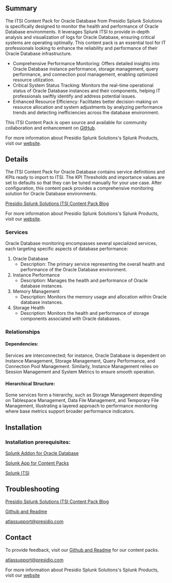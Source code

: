 ## Summary
The ITSI Content Pack for Oracle Database from Presidio Splunk Solutions is specifically designed to monitor the health and performance of Oracle Database environments. It leverages Splunk ITSI to provide in-depth analysis and visualization of logs for Oracle Database, ensuring critical systems are operating optimally. This content pack is an essential tool for IT professionals looking to enhance the reliability and performance of their Oracle Database infrastructure.

* Comprehensive Performance Monitoring: Offers detailed insights into Oracle Database instance performance, storage management, query performance, and connection pool management, enabling optimized resource utilization.
* Critical System Status Tracking: Monitors the real-time operational status of Oracle Database instances and their components, helping IT professionals swiftly identify and address potential issues.
* Enhanced Resource Efficiency: Facilitates better decision-making on resource allocation and system adjustments by analyzing performance trends and detecting inefficiencies across the database environment.

This ITSI Content Pack is open source and available for community collaboration and enhancement on [GitHub](https://www.github.com/kinneygroup).

For more information about Presidio Splunk Solutions's Splunk Products, visit our [website](https://atlas.presidio.com).

## Details
The ITSI Content Pack for Oracle Database contains service definitions and KPIs ready to import to ITSI. The KPI Thresholds and importance values are set to defaults so that they can be tuned manually for your use case. After configuration, this content pack provides a comprehensive monitoring solution for Oracle Database environments.

[Presidio Splunk Solutions ITSI Content Pack Blog](https://kinneygroup.com/blog/installing-itsi-content-packs/)

For more information about Presidio Splunk Solutions's Splunk Products, visit our [website](https://atlas.presidio.com).

### Services
Oracle Database monitoring encompasses several specialized services, each targeting specific aspects of database performance:

1. Oracle Database
    * Description: The primary service representing the overall health and performance of the Oracle Database environment.
2. Instance Performance
    * Description: Manages the health and performance of Oracle database instances.
3. Memory Management
    * Description: Monitors the memory usage and allocation within Oracle database instances.
4. Storage Health
    * Description: Monitors the health and performance of storage components associated with Oracle databases.

### Relationships
#### Dependencies:
Services are interconnected; for instance, Oracle Database is dependent on Instance Management, Storage Management, Query Performance, and Connection Pool Management. Similarly, Instance Management relies on Session Management and System Metrics to ensure smooth operation.

#### Hierarchical Structure:
Some services form a hierarchy, such as Storage Management depending on Tablespace Management, Data File Management, and Temporary File Management, illustrating a layered approach to performance monitoring where base metrics support broader performance indicators.

## Installation

### Installation prerequisites:

[Splunk Addon for Oracle Database](https://splunkbase.splunk.com)

[Splunk App for Content Packs](https://splunkbase.splunk.com/app/5391)

[Splunk ITSI](https://www.splunk.com/en_us/products/it-service-intelligence.html)

## Troubleshooting

[Presidio Splunk Solutions ITSI Content Pack Blog](https://kinneygroup.com/blog/installing-itsi-content-packs/)

[Github and Readme](https://www.github.com/kinneygroup)

atlassupport@presidio.com

## Contact

To provide feedback, visit our [Github and Readme](https://www.github.com/kinneygroup) for our content packs.

atlassupport@presidio.com

For more information about Presidio Splunk Solutions's Splunk Products, visit our [website](https://kinneygroup.com/)